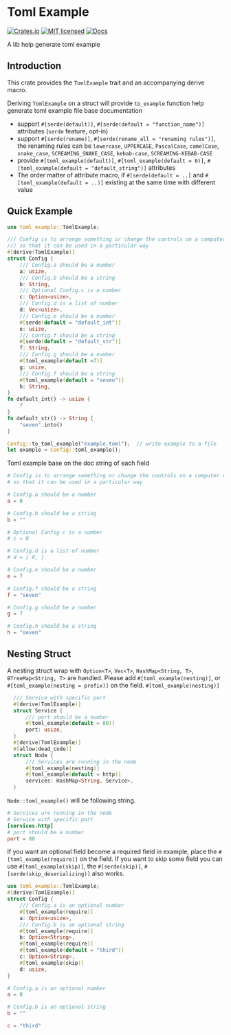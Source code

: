 # Toml Example
[![Crates.io][crates-badge]][crate-url]
[![MIT licensed][mit-badge]][mit-url]
[![Docs][doc-badge]][doc-url]

A lib help generate toml example

## Introduction
This crate provides the `TomlExample` trait and an accompanying derive macro.

Deriving `TomlExample` on a struct will provide `to_example` function help generate toml example file base documentation
- support `#[serde(default)]`, `#[serde(default = "function_name")]` attributes (`serde` feature, opt-in)
- support `#[serde(rename)]`, `#[serde(rename_all = "renaming rules")]`, the renaming rules can be `lowercase`, `UPPERCASE`,
`PascalCase`, `camelCase`, `snake_case`, `SCREAMING_SNAKE_CASE`, `kebab-case`, `SCREAMING-KEBAB-CASE`
- provide `#[toml_example(default)]`, `#[toml_example(default = 0)]`, `#[toml_example(default = "default_string")]` attributes
- The order matter of attribute macro, if `#[serde(default = ..]` and `#[toml_example(default = ..)]` existing at the same time with different value

## Quick Example
```rust 
use toml_example::TomlExample;

/// Config is to arrange something or change the controls on a computer or other device
/// so that it can be used in a particular way
#[derive(TomlExample)]
struct Config {
    /// Config.a should be a number
    a: usize,
    /// Config.b should be a string
    b: String,
    /// Optional Config.c is a number
    c: Option<usize>,
    /// Config.d is a list of number
    d: Vec<usize>,
    /// Config.e should be a number
    #[serde(default = "default_int")]
    e: usize,
    /// Config.f should be a string
    #[serde(default = "default_str")]
    f: String,
    /// Config.g should be a number
    #[toml_example(default =7)]
    g: usize,
    /// Config.f should be a string
    #[toml_example(default = "seven")]
    h: String,
}
fn default_int() -> usize {
    7
}
fn default_str() -> String {
    "seven".into()
}

Config::to_toml_example("example.toml");  // write example to a file
let example = Config::toml_example();
```

Toml example base on the doc string of each field
```toml
# Config is to arrange something or change the controls on a computer or other device
# so that it can be used in a particular way

# Config.a should be a number
a = 0

# Config.b should be a string
b = ""

# Optional Config.c is a number
# c = 0

# Config.d is a list of number
# d = [ 0, ]

# Config.e should be a number
e = 7

# Config.f should be a string
f = "seven"

# Config.g should be a number
g = 7

# Config.h should be a string
h = "seven"

```

## Nesting Struct
A nesting struct wrap with `Option<T>`, `Vec<T>`, `HashMap<String, T>`, `BTreeMap<String, T>` are handled.
Please add `#[toml_example(nesting)]`, or `#[toml_example(nesting = prefix)]` on the field.
`#[toml_example(nesting)]`

```rust
  /// Service with specific port
  #[derive(TomlExample)]
  struct Service {
      /// port should be a number
      #[toml_example(default = 80)]
      port: usize,
  }
  #[derive(TomlExample)]
  #[allow(dead_code)]
  struct Node {
      /// Services are running in the node
      #[toml_example(nesting)]
      #[toml_example(default = http)]
      services: HashMap<String, Service>,
  }
```
`Node::toml_example()` will be following string.
```toml
# Services are running in the node
# Service with specific port
[services.http]
# port should be a number
port = 80

```
If you want an optional field become a required field in example,
place the `#[toml_example(require)]` on the field.
If you want to skip some field you can use `#[toml_example(skip)]`,
the `#[serde(skip)]`, `#[serde(skip_deserializing)]` also works.
```rust
use toml_example::TomlExample;
#[derive(TomlExample)]
struct Config {
    /// Config.a is an optional number
    #[toml_example(require)]
    a: Option<usize>,
    /// Config.b is an optional string
    #[toml_example(require)]
    b: Option<String>,
    #[toml_example(require)]
    #[toml_example(default = "third")]
    c: Option<String>,
    #[toml_example(skip)]
    d: usize,
}
```
```toml
# Config.a is an optional number
a = 0

# Config.b is an optional string
b = ""

c = "third"

```

[crates-badge]: https://img.shields.io/crates/v/toml-example.svg
[crate-url]: https://crates.io/crates/toml-example
[mit-badge]: https://img.shields.io/badge/license-MIT-blue.svg
[mit-url]: https://github.com/yanganto/toml-example/blob/readme/LICENSE
[doc-badge]: https://img.shields.io/badge/docs-rs-orange.svg
[doc-url]: https://docs.rs/toml-example/
